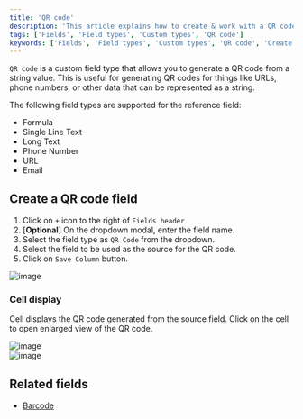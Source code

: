 ```yaml
---
title: 'QR code'
description: 'This article explains how to create & work with a QR code field.'
tags: ['Fields', 'Field types', 'Custom types', 'QR code']
keywords: ['Fields', 'Field types', 'Custom types', 'QR code', 'Create QR code field']
---
```



`QR code` is a custom field type that allows you to generate a QR code from a string value. This is useful for generating QR codes for things like URLs, phone numbers, or other data that can be represented as a string.

The following field types are supported for the reference field:
* Formula
* Single Line Text
* Long Text
* Phone Number
* URL
* Email

## Create a QR code field
1. Click on `+` icon to the right of `Fields header`
2. [**Optional**] On the dropdown modal, enter the field name.
3. Select the field type as `QR Code` from the dropdown.
4. Select the field to be used as the source for the QR code.
5. Click on `Save Column` button.

![image](/img/v2/fields/QR.png)

### Cell display
Cell displays the QR code generated from the source field. Click on the cell to open enlarged view of the QR code.

![image](/img/v2/fields/qr-cell-display.png)  
![image](/img/v2/fields/qr-expand.png)  

## Related fields
- [Barcode](050.barcode.md)